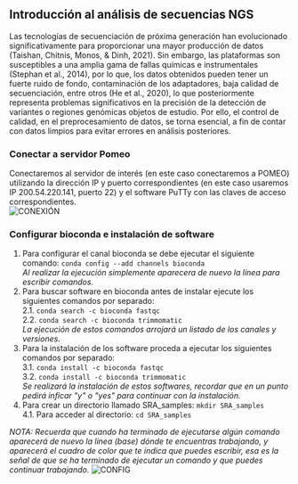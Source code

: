 ## **Introducción al análisis de secuencias NGS**  
Las tecnologías de secuenciación de próxima generación han evolucionado significativamente para proporcionar una mayor producción de datos (Taishan, Chitnis, Monos, & Dinh, 2021). Sin embargo, las plataformas son susceptibles a una amplia gama de fallas químicas e instrumentales (Stephan et al., 2014), por lo que, los datos obtenidos pueden tener un fuerte ruido de fondo, contaminación de los adaptadores, baja calidad de secuenciación, entre otros (He et al., 2020), lo que posteriormente representa problemas significativos en la precisión de la detección de variantes o regiones genómicas objetos de estudio. Por ello, el control de calidad, en el preprocesamiento de datos, se torna esencial, a fin de contar con datos limpios para evitar errores en análisis posteriores.  

### **Conectar a servidor Pomeo**  
Conectaremos al servidor de interés (en este caso conectaremos a POMEO) utilizando la dirección IP y puerto correspondientes (en este caso usaremos IP 200.54.220.141, puerto 22) y el software PuTTy con las claves de acceso correspondientes.  
![CONEXIÓN](https://user-images.githubusercontent.com/80992964/121816229-10659c80-cc40-11eb-9f8f-be799a5cb4c4.png)  

### **Configurar bioconda e instalación de software**  
1. Para configurar el canal bioconda se debe ejecutar el siguiente comando: `conda config --add channels bioconda`  
   _Al realizar la ejecución simplemente aparecera de nuevo la línea para escribir comandos._  
2. Para buscar software en bioconda antes de instalar ejecute los siguientes comandos por separado:  
  2.1. `conda search -c bioconda fastqc`  
  2.2. `conda search -c bioconda trimmomatic`  
  _La ejecución de estos comandos arrojará un listado de los canales y versiones._  
3. Para la instalación de los software proceda a ejecutar los siguientes comandos por separado:  
  3.1. `conda install -c bioconda fastqc`  
  3.2. `conda install -c bioconda trimmomatic`  
  _Se realizará la instalación de estos softwares, recordar que en un punto pedirá inficar "y" o "yes" para continuar con la instalación._
4. Para crear un directorio llamado SRA_samples: `mkdir SRA_samples`  
  4.1. Para acceder al directorio: `cd SRA_samples`  
  
  
  _NOTA: Recuerda que cuando ha terminado de ejecutarse algún comando aparecerá de nuevo la línea (base) dónde te encuentras trabajando, y aparecerá el cuadro de color que te indica que puedes escribir, esa es la señal de que se ha terminado de ejecutar un comando y que puedes continuar trabajando._
![CONFIG](https://user-images.githubusercontent.com/80992964/121818019-5293db80-cc4a-11eb-90fe-518ce5f1b4b2.png)  
